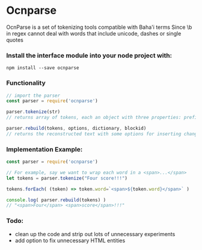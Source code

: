 # Ocnparse
OcnParse is a set of tokenizing tools compatible with Baha'i terms
Since \b in regex cannot deal with words that include unicode, dashes or single quotes 

### Install the interface module into your node project with:
```
npm install --save ocnparse
```

### Functionality
``` Javascript
// import the parser 
const parser = require('ocnparse')  

parser.tokenize(str)
// returns array of tokens, each an object with three properties: prefix, word and suffix. Prefix and suffix contain any punctuation or markup. Word contains the core word (which can also contain <u> markup).

parser.rebuild(tokens, options, dictionary, blockid)
// returns the reconstructed text with some options for inserting changes
```



### Implementation Example:
```Javascript
const parser = require('ocnparse')  

// For example, say we want to wrap each word in a <span>...</span>
let tokens = parser.tokenize("Four score!!!") 

tokens.forEach( (token) => token.word=`<span>${token.word}</span>` )

console.log( parser.rebuild(tokens) )
// "<span>Four</span> <span>score</span>!!!"
```

### Todo:
* clean up the code and strip out lots of unnecessary experiments 
* add option to fix unnecessary HTML entities
